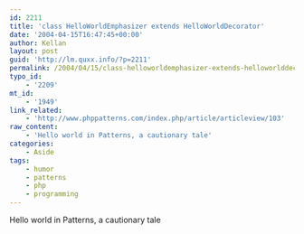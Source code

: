 ```yaml
---
id: 2211
title: 'class HelloWorldEmphasizer extends HelloWorldDecorator'
date: '2004-04-15T16:47:45+00:00'
author: Kellan
layout: post
guid: 'http://lm.quxx.info/?p=2211'
permalink: /2004/04/15/class-helloworldemphasizer-extends-helloworlddecorator/
typo_id:
    - '2209'
mt_id:
    - '1949'
link_related:
    - 'http://www.phppatterns.com/index.php/article/articleview/103'
raw_content:
    - 'Hello world in Patterns, a cautionary tale'
categories:
    - Aside
tags:
    - humor
    - patterns
    - php
    - programming
---
```


Hello world in Patterns, a cautionary tale